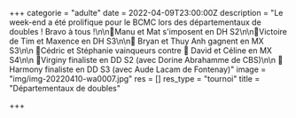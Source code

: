 +++
categorie = "adulte"
date = 2022-04-09T23:00:00Z
description = "Le week-end a été prolifique pour le BCMC lors des départementaux de doubles ! Bravo à tous !\n\n🥇Manu et Mat s'imposent en DH S2\n\n🥇Victoire de Tim et Maxence en DH S3\n\n🥇 Bryan et Thuy Anh gagnent en MX S3\n\n 🥇Cédric et Stéphanie vainqueurs contre 🥈 David et Céline en MX S4\n\n 🥈Virginy finaliste en DD S2 (avec Dorine Abrahamme de CBS)\n\n 🥈Harmony finaliste en DD S3 (avec Aude Lacam de Fontenay)"
image = "img/img-20220410-wa0007.jpg"
res = []
res_type = "tournoi"
title = "Départementaux de doubles"

+++
